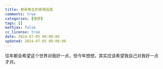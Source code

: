 ```yaml
---
title: 卷来卷去的使用指南
comments: true
categories: [随想]
tags: []
mathjax: false
cc_license: true
date: 2024-07-05 00:00:00
updated: 2024-07-05 00:00:00
---
```


往年都会希望这个世界对我好一点，但今年想想，其实应该希望我自己对我好一点才对。

<!--more-->

